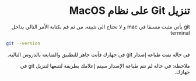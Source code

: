 <div dir="rtl">

# تنزيل Git على نظام MacOS 

git يأتي مثبت مسبقا في mac و لا تحتاج الى تثبيته.
من ثم قم بكتابة الأمر التالي بداخل terminal
<div dir="ltr">

```bash
git --version
```

</div>
في حالة تمت طباعة إصدار git في جهازك فأنت جاهز للتطبيق والمتابعة بالدروس التالية.

ملاحظة: في حالة لم تتم طباعة الإصدار سيتم إعلامك بطريقة لتتبعها لتنزيل git في جهازك.


</div>
